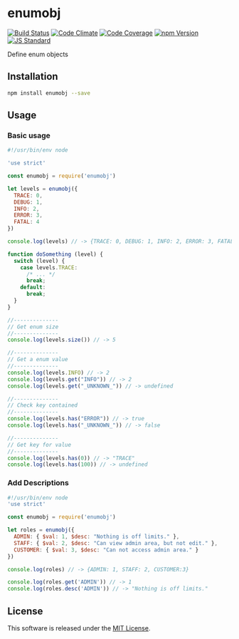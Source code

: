 enumobj
==========

<!---
This file is generated by ape-tmpl. Do not update manually.
--->

<!-- Badge Start -->
<a name="badges"></a>

[![Build Status][bd_travis_shield_url]][bd_travis_url]
[![Code Climate][bd_codeclimate_shield_url]][bd_codeclimate_url]
[![Code Coverage][bd_codeclimate_coverage_shield_url]][bd_codeclimate_url]
[![npm Version][bd_npm_shield_url]][bd_npm_url]
[![JS Standard][bd_standard_shield_url]][bd_standard_url]

[bd_repo_url]: https://github.com/okunishinishi/node-enumobj
[bd_travis_url]: http://travis-ci.org/okunishinishi/node-enumobj
[bd_travis_shield_url]: http://img.shields.io/travis/okunishinishi/node-enumobj.svg?style=flat
[bd_license_url]: https://github.com/okunishinishi/node-enumobj/blob/master/LICENSE
[bd_codeclimate_url]: http://codeclimate.com/github/okunishinishi/node-enumobj
[bd_codeclimate_shield_url]: http://img.shields.io/codeclimate/github/okunishinishi/node-enumobj.svg?style=flat
[bd_codeclimate_coverage_shield_url]: http://img.shields.io/codeclimate/coverage/github/okunishinishi/node-enumobj.svg?style=flat
[bd_gemnasium_url]: https://gemnasium.com/okunishinishi/node-enumobj
[bd_gemnasium_shield_url]: https://gemnasium.com/okunishinishi/node-enumobj.svg
[bd_npm_url]: http://www.npmjs.org/package/enumobj
[bd_npm_shield_url]: http://img.shields.io/npm/v/enumobj.svg?style=flat
[bd_standard_url]: http://standardjs.com/
[bd_standard_shield_url]: https://img.shields.io/badge/code%20style-standard-brightgreen.svg

<!-- Badge End -->


<!-- Description Start -->
<a name="description"></a>

Define enum objects

<!-- Description End -->




<!-- Sections Start -->
<a name="sections"></a>

<!-- Section from "doc/guides/01.Installation.md.hbs" Start -->

<a name="section-doc-guides-01-installation-md"></a>
Installation
-----

```bash
npm install enumobj --save
```


<!-- Section from "doc/guides/01.Installation.md.hbs" End -->

<!-- Section from "doc/guides/02.Usage.md.hbs" Start -->

<a name="section-doc-guides-02-usage-md"></a>
Usage
-----

### Basic usage

```javascript
#!/usr/bin/env node

'use strict'

const enumobj = require('enumobj')

let levels = enumobj({
  TRACE: 0,
  DEBUG: 1,
  INFO: 2,
  ERROR: 3,
  FATAL: 4
})

console.log(levels) // -> {TRACE: 0, DEBUG: 1, INFO: 2, ERROR: 3, FATAL: 4}

function doSomething (level) {
  switch (level) {
    case levels.TRACE:
      /* ... */
      break;
    default:
      break;
  }
}

//--------------
// Get enum size
//--------------
console.log(levels.size()) // -> 5

//--------------
// Get a enum value
//--------------
console.log(levels.INFO) // -> 2
console.log(levels.get("INFO")) // -> 2
console.log(levels.get("_UNKNOWN_")) // -> undefined

//--------------
// Check key contained
//--------------
console.log(levels.has("ERROR")) // -> true
console.log(levels.has("_UNKNOWN_")) // -> false

//--------------
// Get key for value
//--------------
console.log(levels.has(0)) // -> "TRACE"
console.log(levels.has(100)) // -> undefined

```


### Add Descriptions

```javascript
#!/usr/bin/env node
'use strict'

const enumobj = require('enumobj')

let roles = enumobj({
  ADMIN: { $val: 1, $desc: "Nothing is off limits." },
  STAFF: { $val: 2, $desc: "Can view admin area, but not edit." },
  CUSTOMER: { $val: 3, $desc: "Can not access admin area." }
})

console.log(roles) // -> {ADMIN: 1, STAFF: 2, CUSTOMER:3}

console.log(roles.get('ADMIN')) // -> 1
console.log(roles.desc('ADMIN')) // -> "Nothing is off limits."
```


<!-- Section from "doc/guides/02.Usage.md.hbs" End -->


<!-- Sections Start -->


<!-- LICENSE Start -->
<a name="license"></a>

License
-------
This software is released under the [MIT License](https://github.com/okunishinishi/node-enumobj/blob/master/LICENSE).

<!-- LICENSE End -->


